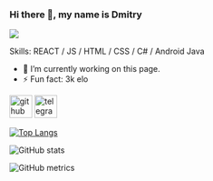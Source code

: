 ### Hi there 👋, my name is Dmitry
![](https://i.pinimg.com/736x/54/a1/83/54a183f395ab791d2b0c4669a2368867.jpg)


Skills: REACT / JS / HTML / CSS / C# / Android Java

- 🔭 I’m currently working on this page. 
- ⚡ Fun fact: 3k elo 


[<img src='https://cdn.jsdelivr.net/npm/simple-icons@3.0.1/icons/github.svg' alt='github' height='40'>](https://github.com/Egev604)  [<img src='https://cdn.jsdelivr.net/npm/simple-icons@3.0.1/icons/telegram.svg' alt='telegram' height='40'>](https://t.me/Egev_v)  

[![Top Langs](https://github-readme-stats.vercel.app/api/top-langs/?username=Egev604)](https://github.com/anuraghazra/github-readme-stats)

![GitHub stats](https://github-readme-stats.vercel.app/api?username=Egev604&show_icons=true)  

![GitHub metrics](https://metrics.lecoq.io/Egev604)  

